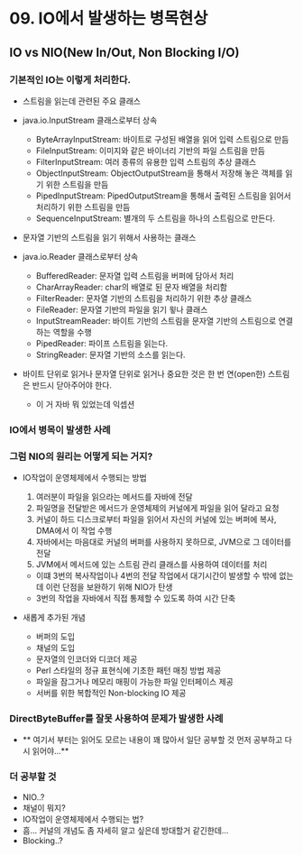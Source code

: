 # 09. IO에서 발생하는 병목현상
## IO vs NIO(New In/Out, Non Blocking I/O)
### 기본적인 IO는 이렇게 처리한다.
 - 스트림을 읽는데 관련된 주요 클래스
 - java.io.InputStream 클래스로부터 상속
 	 - ByteArrayInputStream: 바이트로 구성된 배열을 읽어 입력 스트림으로 만듬
 	 - FileInputStream: 이미지와 같은 바이너리 기반의 파일 스트림을 만듬
 	 - FilterInputStream: 여러 종류의 유용한 입력 스트림의 추상 클래스
 	 - ObjectInputStream: ObjectOutputStream을 통해서 저장해 놓은 객체를 읽기 위한 스트림을 만듬
 	 - PipedInputStream: PipedOutputStream을 통해서 출력된 스트림을 읽어서 처리하기 위한 스트림을 만듬
 	 - SequenceInputStream: 별개의 두 스트림을 하나의 스트림으로 만든다.

 - 문자열 기반의 스트림을 읽기 위해서 사용하는 클래스
 - java.io.Reader 클래스로부터 상속
 	 - BufferedReader: 문자열 입력 스트림을 버퍼에 담아서 처리
 	 - CharArrayReader: char의 배열로 된 문자 배열을 처리함
 	 - FilterReader: 문자열 기반의 스트림을 처리하기 위한 추상 클래스
 	 - FileReader: 문자열 기반의 파일을 읽기 윟나 클래스
 	 - InputStreamReader: 바이트 기반의 스트림을 문자열 기반의 스트림으로 연결하는 역할을 수행
 	 - PipedReader: 파이프 스트림을 읽는다.
 	 - StringReader: 문자열 기반의 소스를 읽는다.
 - 바이트 단위로 읽거나 문자열 단위로 읽거나 중요한 것은 한 번 연(open한) 스트림은 반드시 닫아주어야 한다.
 	 - 이 거 자바 뭐 있었는데 익셉션

### IO에서 병목이 발생한 사례


### 그럼 NIO의 원리는 어떻게 되는 거지?
 - IO작업이 운영체제에서 수행되는 방법
 	 1. 여러분이 파일을 읽으라는 메서드를 자바에 전달
 	 2. 파일명을 전달받은 메서드가 운영체제의 커널에게 파일을 읽어 달라고 요청
 	 3. 커널이 하드 디스크로부터 파일을 읽어서 자신의 커널에 있는 버퍼에 복사, DMA에서 이 작업 수행
 	 4. 자바에서는 마음대로 커널의 버퍼를 사용하지 못하므로, JVM으로 그 데이터를 전달
 	 5. JVM에서 메서드에 있는 스트림 관리 클래스를 사용하여 데이터를 처리
 	 - 이떄 3번의 복사작업이나 4번의 전달 작업에서 대기시간이 발생할 수 밖에 없는데 이런 단점을 보완하기 위해 NIO가 탄생
 	 - 3번의 작업을 자바에서 직접 통제할 수 있도록 하여 시간 단축
 	
 - 새롭게 추가된 개념
 	 - 버퍼의 도입
 	 - 채널의 도입
 	 - 문자열의 인코더와 디코더 제공
 	 - Perl 스타일의 정규 표현식에 기초한 패턴 매칭 방법 제공
 	 - 파일을 잠그거나 메모리 매핑이 가능한 파일 인터페이스 제공
 	 - 서버를 위한 복합적인 Non-blocking IO 제공

### DirectByteBuffer를 잘못 사용하여 문제가 발생한 사례
 - ** 여기서 부터는 읽어도 모르는 내용이 꽤 많아서 일단 공부할 것 먼저 공부하고 다시 읽어야...**


### 더 공부할 것
 - NIO..?
 - 채널이 뭐지?
 - IO작업이 운영체제에서 수행되는 법?
 - 흠... 커널의 개념도 좀 자세히 알고 싶은데 방대할거 같긴한데...
 - Blocking..?